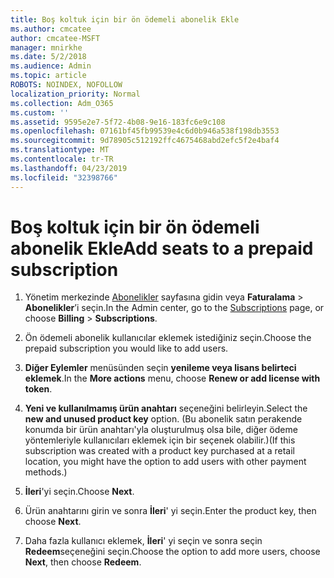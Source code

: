 ```yaml
---
title: Boş koltuk için bir ön ödemeli abonelik Ekle
ms.author: cmcatee
author: cmcatee-MSFT
manager: mnirkhe
ms.date: 5/2/2018
ms.audience: Admin
ms.topic: article
ROBOTS: NOINDEX, NOFOLLOW
localization_priority: Normal
ms.collection: Adm_O365
ms.custom: ''
ms.assetid: 9595e2e7-5f72-4b08-9e16-183fc6e9c108
ms.openlocfilehash: 07161bf45fb99539e4c6d0b946a538f198db3553
ms.sourcegitcommit: 9d78905c512192ffc4675468abd2efc5f2e4baf4
ms.translationtype: MT
ms.contentlocale: tr-TR
ms.lasthandoff: 04/23/2019
ms.locfileid: "32398766"
---
```

# <a name="add-seats-to-a-prepaid-subscription"></a><span data-ttu-id="97bc8-102">Boş koltuk için bir ön ödemeli abonelik Ekle</span><span class="sxs-lookup"><span data-stu-id="97bc8-102">Add seats to a prepaid subscription</span></span>

1. <span data-ttu-id="97bc8-103">Yönetim merkezinde [Abonelikler](https://go.microsoft.com/fwlink/p/?linkid=842054) sayfasına gidin veya **Faturalama** \> **Abonelikler**’i seçin.</span><span class="sxs-lookup"><span data-stu-id="97bc8-103">In the Admin center, go to the [Subscriptions](https://go.microsoft.com/fwlink/p/?linkid=842054) page, or choose **Billing** \> **Subscriptions**.</span></span>
    
2. <span data-ttu-id="97bc8-104">Ön ödemeli abonelik kullanıcılar eklemek istediğiniz seçin.</span><span class="sxs-lookup"><span data-stu-id="97bc8-104">Choose the prepaid subscription you would like to add users.</span></span>
    
3. <span data-ttu-id="97bc8-105">**Diğer Eylemler** menüsünden seçin **yenileme veya lisans belirteci eklemek**.</span><span class="sxs-lookup"><span data-stu-id="97bc8-105">In the **More actions** menu, choose **Renew or add license with token**.</span></span>
    
4. <span data-ttu-id="97bc8-106">**Yeni ve kullanılmamış ürün anahtarı** seçeneğini belirleyin.</span><span class="sxs-lookup"><span data-stu-id="97bc8-106">Select the **new and unused product key** option.</span></span> <span data-ttu-id="97bc8-107">(Bu abonelik satın perakende konumda bir ürün anahtarı'yla oluşturulmuş olsa bile, diğer ödeme yöntemleriyle kullanıcıları eklemek için bir seçenek olabilir.)</span><span class="sxs-lookup"><span data-stu-id="97bc8-107">(If this subscription was created with a product key purchased at a retail location, you might have the option to add users with other payment methods.)</span></span> 
    
5. <span data-ttu-id="97bc8-108">**İleri**'yi seçin.</span><span class="sxs-lookup"><span data-stu-id="97bc8-108">Choose **Next**.</span></span>
    
6. <span data-ttu-id="97bc8-109">Ürün anahtarını girin ve sonra **İleri**' yi seçin.</span><span class="sxs-lookup"><span data-stu-id="97bc8-109">Enter the product key, then choose **Next**.</span></span>
    
7. <span data-ttu-id="97bc8-110">Daha fazla kullanıcı eklemek, **İleri**' yi seçin ve sonra seçin **Redeem**seçeneğini seçin.</span><span class="sxs-lookup"><span data-stu-id="97bc8-110">Choose the option to add more users, choose **Next**, then choose **Redeem**.</span></span>
    

